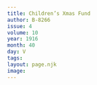```yaml
---
title: Children’s Xmas Fund
author: B-8266
issue: 4
volume: 10
year: 1916
month: 40
day: V
tags:
layout: page.njk
image:
---
```

